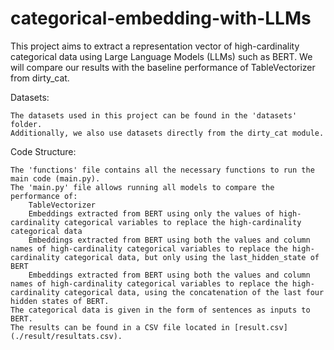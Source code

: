 # categorical-embedding-with-LLMs

This project aims to extract a representation vector of high-cardinality categorical data using Large Language Models (LLMs) such as BERT. We will compare our results with the baseline performance of TableVectorizer from dirty_cat.

Datasets:

    The datasets used in this project can be found in the 'datasets' folder.
    Additionally, we also use datasets directly from the dirty_cat module.

Code Structure:

    The 'functions' file contains all the necessary functions to run the main code (main.py).
    The 'main.py' file allows running all models to compare the performance of:
        TableVectorizer
        Embeddings extracted from BERT using only the values of high-cardinality categorical variables to replace the high-cardinality categorical data
        Embeddings extracted from BERT using both the values and column names of high-cardinality categorical variables to replace the high-cardinality categorical data, but only using the last_hidden_state of BERT
        Embeddings extracted from BERT using both the values and column names of high-cardinality categorical variables to replace the high-cardinality categorical data, using the concatenation of the last four hidden states of BERT.
    The categorical data is given in the form of sentences as inputs to BERT.
    The results can be found in a CSV file located in [result.csv](./result/resultats.csv).
